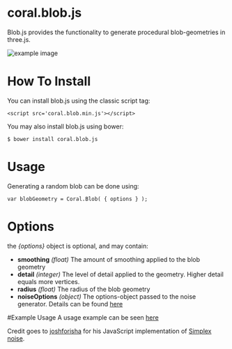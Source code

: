 # coral.blob.js
Blob.js provides the functionality to generate procedural blob-geometries in three.js. 

![example image](http://matthiasdv.org/cdn/img/example_blob.png "An exemplary image")

# How To Install

You can install blob.js using the classic script tag:
```
<script src='coral.blob.min.js'></script>
```
You may also install blob.js using bower:
```
$ bower install coral.blob.js
```

# Usage
Generating a random blob can be done using:
```
var blobGeometry = Coral.Blob( { options } );
```

# Options
the *{options}* object is optional, and may contain:
* **smoothing** *(float)* The amount of smoothing applied to the blob geometry
* **detail** *(integer)* The level of detail applied to the geometry. Higher detail equals more vertices.
* **radius** *(float)* The radius of the blob geometry
* **noiseOptions** *(object)* The options-object passed to the noise generator. Details can be found [here](https://github.com/joshforisha/fast-simplex-noise-js)

#Example Usage
A usage example can be seen [here](http://codepen.io/fauxnoir/pen/vOmzJB)


Credit goes to [joshforisha](https://github.com/joshforisha/fast-simplex-noise-js) for his JavaScript implementation of [Simplex noise](http://webstaff.itn.liu.se/~stegu/simplexnoise/simplexnoise.pdf). 

